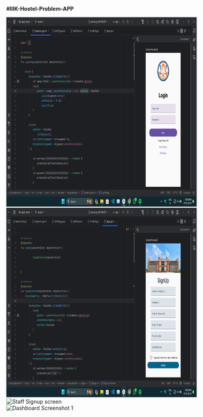 **#IIIK-Hostel-Problem-APP**

<div class="grid-container">
   <div class="grid-item">
        <img src="./Screenshots/Login.png" alt="Login Screenshot"  width="auto" height="500">
    </div>
   <div class="grid-item">
        <img src="./Screenshots/StdntSignup.png" alt="Signup Screenshot"  width="auto" height="500">
    </div>
   <div class="grid-item">
        <img src="./Screenshots/StaffDashboard.jpg" alt="Staff Signup screen"  width="auto" height="500">
    </div>
    <div class="grid-item">
        <img src="./Screenshots/Profile.jpg" alt="Dashboard Screenshot 1" width="auto" height="500">
    </div>
</div>
